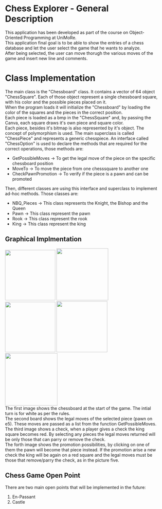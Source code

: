 # Chess Explorer - General Description
This application has been developed as part of the course on Object-Oriented Programming at UniMoRe.\
This application final goal is to be able to show the entries of a chess database and let the user select the game that he wants to analyze.\
After being selected, the user can move thorugh the various moves of the game and insert new line and comments.
# Class Implementation
The main class is the "Chessboard" class. It contains a vector of 64 object "ChessSquare". Each of those object represent a single chessboard square, with his color and the possible pieces placed on it.\
When the program loads it will initialize the "Chessboard" by loading the color of the squares and the pieces in the correct position.\
Each piece is loaded as a bmp in the "ChessSquare" and, by passing the Canva, each square draws it's own piece and square color.\
Each piece, besides it's bitmap is also represented by it's object. The concept of polymorphism is used. The main superclass is called "ChessPiece" and represents a generic chesspiece. An interface called "ChessOption" is used to declare the methods that are required for the correct operations, those methods are:
- GetPossibleMoves -> To get the legal move of the piece on the specific chessboard position
- MoveTo -> To move the piece from one chesssquare to another one
- CheckPawnPromotion -> To verify if the piece is a pawn and can be promoted
<!-- -->
Then, different classes are using this interface and superclass to implement ad-hoc methods. Those classes are:
- NBQ_Pieces -> This class represents the Knight, the Bishop and the Queen
- Pawn -> This class represent the pawn
- Rook -> This class represent the rook
- King -> This class represent the king

## Graphical Implmentation
<img width="165" src="https://github.com/NiubShock/ChessExplorer/assets/37460778/105cb33a-10e4-43bc-bf97-8ee21698b74e" /> <img width="170" src="https://github.com/NiubShock/ChessExplorer/assets/37460778/ae808afb-f0ad-4e86-b4ef-313e13b0758f" /> <img width="165" src="https://github.com/NiubShock/ChessExplorer/assets/37460778/2a721779-8ffb-4a0d-adcc-27140febf95e" /> <img width="167" src="https://github.com/NiubShock/ChessExplorer/assets/37460778/341e5c94-67f0-4f11-92da-835b3da83f60" /> <img width="172" src="https://github.com/NiubShock/ChessExplorer/assets/37460778/42802934-f85a-440c-a5bb-0cf3af0b104a" />
</br> The first image shows the chessboard at the start of the game. The intial turn is for white as per the rules.</br>
The second board shows the legal moves of the selected piece (pawn on e5). These moves are passed as a list from the function GetPossibleMoves.</br>
The third image shows a check, when a player gives a check the king square becomes red. By selecting any pieces the legal moves returned will be only those that can parry or remove the check.</br>
The forth image shows the promotion possibilities, by clicking on one of them the pawn will become that piece instead. If the promotion arise a new check the king will be again on a red square and the legal moves must be those that remove/parry the check, as in the picture five.

## Chess Game Open Point
There are two main open points that will be implemented in the future:
1. En-Passant
2. Castle
